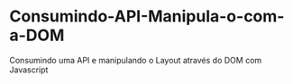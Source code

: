 # Consumindo-API-Manipula-o-com-a-DOM
Consumindo uma API e manipulando o Layout através do DOM com Javascript
